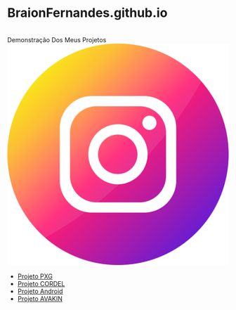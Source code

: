 # BraionFernandes.github.io
<br>
 Demonstração Dos Meus Projetos
<br>
<a href="https://instagram.com/braion_f_reis/"><img src="AVAKIN/imagens/social/instagram.png" alt=""></a>
<br>
<ul>
    <li><a href="https://braionfernandes.github.io/PXG/PokeXGames.html" target="_blank">Projeto PXG</a></li>
    <li><a href="https://braionfernandes.github.io/CORDEL/Principal.html" target="_blank">Projeto CORDEL</a></li>
    <li><a href="https://braionfernandes.github.io/Android/android.html" target="_blank">Projeto Android</a></li>
    <li><a href="https://braionfernandes.github.io/AVAKIN/avakin1.html" target="_blank">Projeto AVAKIN</a></li>
</ul>
